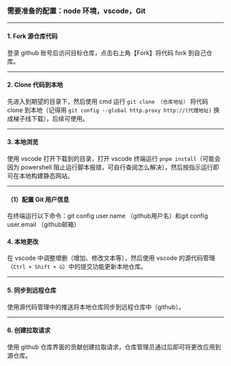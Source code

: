 ### 需要准备的配置：node 环境，vscode，Git

---

#### 1. **Fork 源仓库代码**

登录 github 账号后访问目标仓库，点击右上角【Fork】将代码 fork 到自己仓库。

---

#### 2. **Clone 代码到本地**

先进入到期望的目录下，然后使用 cmd 运行 `git clone （仓库地址）` 将代码 clone 到本地（记得用 `git config --global http.proxy http://(代理地址)` 换成梯子线下载），后续可使用。

---

#### 3. **本地浏览**

使用 vscode 打开下载到的目录，打开 vscode 终端运行 `pnpm install`（可能会因为 powershell 阻止运行脚本报错，可自行查阅怎么解决），然后按指示运行即可在本地构建静态网站。

---

#### （1）配置 Git 用户信息

在终端运行以下命令：git config user.name （github用户名）和git config user.email （github邮箱）

#### 4. **本地更改**

在 vscode 中调整增删（增加、修改文本等），然后使用 vscode 的源代码管理（`Ctrl + Shift + G`）中的提交功能更新本地仓库。

---

#### 5. **同步到远程仓库**

使用源代码管理中的推送将本地仓库同步到远程仓库中（github）。

---

#### 6. **创建拉取请求**

使用 github 仓库界面的贡献创建拉取请求，仓库管理员通过后即可将更改应用到源仓库。
